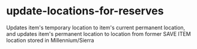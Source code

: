 # update-locations-for-reserves
Updates item's temporary location to item's current permanent location, and updates item's permanent location to location from former SAVE ITEM location stored in Millennium/Sierra
